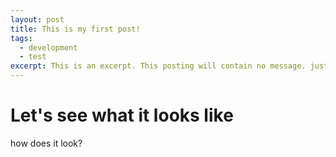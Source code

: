 ```yaml
---
layout: post
title: This is my first post!
tags:
  - development
  - test
excerpt: This is an excerpt. This posting will contain no message. just a test.
---
```


# Let's see what it looks like
how does it look?